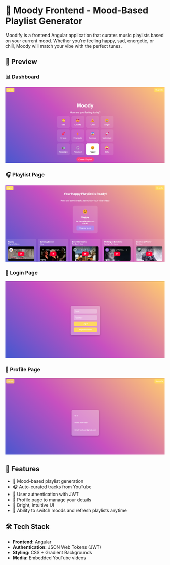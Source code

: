 # 🎵 Moody Frontend - Mood-Based Playlist Generator

Moodify is a frontend Angular application that curates music playlists based on your current mood. Whether you're feeling happy, sad, energetic, or chill, Moody will match your vibe with the perfect tunes. 

## 📸 Preview

### 📊 Dashboard 
![Dashboard](screenshots/dashboard.png)

### 🎧 Playlist Page
![Generated Playlist](screenshots/generated%20playlist.png)

### 🔐 Login Page
![Login](screenshots/login.png)

### 👤 Profile Page
![My Profile](screenshots/myProfile.png)


## 🚀 Features

- 🧠 Mood-based playlist generation
- 🎧 Auto-curated tracks from YouTube
- 🔐 User authentication with JWT
- 👤 Profile page to manage your details
- 🌈 Bright, intuitive UI
- 🔄 Ability to switch moods and refresh playlists anytime

## 🛠️ Tech Stack

- **Frontend:** Angular
- **Authentication:** JSON Web Tokens (JWT)
- **Styling:** CSS + Gradient Backgrounds
- **Media:** Embedded YouTube videos

